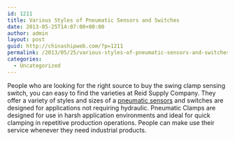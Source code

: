 ```yaml
---
id: 1211
title: Various Styles of Pneumatic Sensors and Switches
date: 2013-05-25T14:07:00+00:00
author: admin
layout: post
guid: http://chinashipweb.com/?p=1211
permalink: /2013/05/25/various-styles-of-pneumatic-sensors-and-switches/
categories:
  - Uncategorized
---
```

People who are looking for the right source to buy the swing clamp sensing switch, you can easy to find the varieties at Reid Supply Company. They offer a variety of styles and sizes of a [pneumatic sensors](http://www.reidsupply.com/products/clamps-workholding/pneumatic-clamps-workholdings/pneumatic-switches-sensors/) and switches are designed for applications not requiring hydraulic. Pneumatic Clamps are designed for use in harsh application environments and ideal for quick clamping in repetitive production operations. People can make use their service whenever they need industrial products.